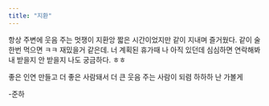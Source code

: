 ```yaml
---
title: "지환"
---
```


항상 주변에 웃음 주는 멋쟁이 지환앙 짧은 시간이었지만 같이 지내며 즐거웠다. 같이 술 한번 먹으면 ㅋㅋ 재밌을거 같은데. 너 계획된 휴가때 나 아직 있던데 심심하면 연락해봐 내 받을지 안 받을지 나도 궁금하다. ㅎㅎ


좋은 인연 만들고 더 좋은 사람돼서 더 큰 웃음 주는 사람이 되렴 하하하
난 가볼게

-준하
